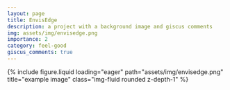 ```yaml
---
layout: page
title: EnvisEdge
description: a project with a background image and giscus comments
img: assets/img/envisedge.png
importance: 2
category: feel-good
giscus_comments: true
---
```

<div class="row">
    <div class="col-sm mt-3 mt-md-0">
        {% include figure.liquid loading="eager" path="assets/img/envisedge.png" title="example image" class="img-fluid rounded z-depth-1" %}
    </div>
</div>
<div class="caption">
   
</div>